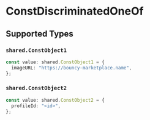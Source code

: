 # ConstDiscriminatedOneOf


## Supported Types

### `shared.ConstObject1`

```typescript
const value: shared.ConstObject1 = {
  imageURL: "https://bouncy-marketplace.name",
};
```

### `shared.ConstObject2`

```typescript
const value: shared.ConstObject2 = {
  profileId: "<id>",
};
```

